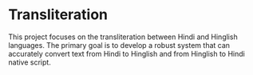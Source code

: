 # Transliteration
This project focuses on the transliteration between Hindi and Hinglish languages. The primary goal is to develop a robust system that can accurately convert text from Hindi to Hinglish and from Hinglish to Hindi native script.
